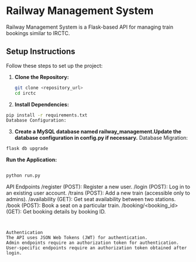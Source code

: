 # Railway Management System

Railway Management System is a Flask-based API for managing train bookings similar to IRCTC.

## Setup Instructions

Follow these steps to set up the project:

1. **Clone the Repository:**

   ```bash
   git clone <repository_url>
   cd irctc

    ```

2. **Install Dependencies:**

```bash
pip install -r requirements.txt
Database Configuration:
```

3.  **Create a MySQL database named railway_management.Update the database configuration in config.py if necessary.**
Database Migration:

```bash
flask db upgrade
```

**Run the Application:**

```bash

python run.py

```
API Endpoints
/register (POST): Register a new user.
/login (POST): Log in to an existing user account.
/trains (POST): Add a new train (accessible only to admins).
/availability (GET): Get seat availability between two stations.
/book (POST): Book a seat on a particular train.
/booking/<booking_id> (GET): Get booking details by booking ID.

```


Authentication
The API uses JSON Web Tokens (JWT) for authentication.
Admin endpoints require an authorization token for authentication.
User-specific endpoints require an authorization token obtained after login.
